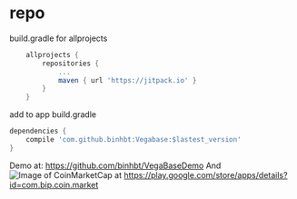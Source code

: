 # repo
build.gradle for allprojects
```gradle
	allprojects {
		repositories {
			...
			maven { url 'https://jitpack.io' }
		}
	}
```
add to app build.gradle
```gradle
dependencies {
    compile 'com.github.binhbt:Vegabase:$lastest_version'
}
```
Demo at:
https://github.com/binhbt/VegaBaseDemo
And
![Image of CoinMarketCap](https://lh3.googleusercontent.com/8UUcocHx_7XeIzfMDlUHbSuXOcmTqC3rmuC5_nRITCQoS2JO3olDf8f-_Pf0TuMUVmg=h900-rw)
at 
https://play.google.com/store/apps/details?id=com.bip.coin.market

